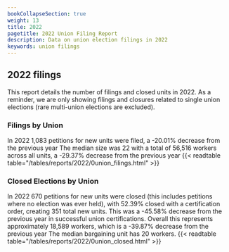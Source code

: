 ```yaml
---
bookCollapseSection: true
weight: 13
title: 2022
pagetitle: 2022 Union Filing Report
description: Data on union election filings in 2022
keywords: union filings
---
```


## 2022 filings

This report details the number of filings and closed units in 2022. As a reminder, we are only showing filings and closures related to single union elections (rare multi-union elections are excluded).

### Filings by Union
In 2022 1,083 petitions for new units were filed, a -20.01% decrease from the previous year The median size was 22 with a total of 56,516 workers across all units, a -29.37% decrease from the previous year
{{< readtable table="/tables/reports/2022/0union_filings.html" >}}

### Closed Elections by Union
In 2022 670 petitions for new units were closed (this includes petitions where no election was ever held), with 52.39% closed with a certification order, creating 351 total new units. This was a -45.58% decrease from the previous year in successful union certifications. Overall this represents approximately 18,589 workers, which is a -39.87% decrease from the previous year The median bargaining unit has 20 workers.
{{< readtable table="/tables/reports/2022/0union_closed.html" >}}
